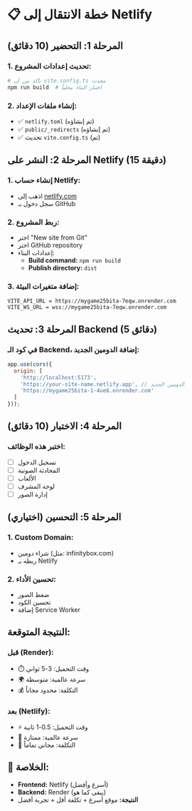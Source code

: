 # 📋 خطة الانتقال إلى Netlify

## المرحلة 1: التحضير (10 دقائق)

### 1. تحديث إعدادات المشروع:
```bash
# تأكد من أن vite.config.ts محدث
npm run build  # اختبار البناء محلياً
```

### 2. إنشاء ملفات الإعداد:
- ✅ `netlify.toml` (تم إنشاؤه)
- ✅ `public/_redirects` (تم إنشاؤه)
- ✅ تحديث `vite.config.ts` (تم)

## المرحلة 2: النشر على Netlify (15 دقيقة)

### 1. إنشاء حساب Netlify:
- اذهب إلى [netlify.com](https://netlify.com)
- سجل دخول بـ GitHub

### 2. ربط المشروع:
- اختر "New site from Git"
- اختر GitHub repository
- إعدادات البناء:
  - **Build command:** `npm run build`
  - **Publish directory:** `dist`

### 3. إضافة متغيرات البيئة:
```
VITE_API_URL = https://mygame25bita-7eqw.onrender.com
VITE_WS_URL = wss://mygame25bita-7eqw.onrender.com
```

## المرحلة 3: تحديث Backend (5 دقائق)

### في كود الـ Backend، إضافة الدومين الجديد:
```javascript
app.use(cors({
  origin: [
    'http://localhost:5173',
    'https://your-site-name.netlify.app', // الدومين الجديد
    'https://mygame25bita-1-4ue6.onrender.com'
  ]
}));
```

## المرحلة 4: الاختبار (10 دقائق)

### اختبر هذه الوظائف:
- [ ] تسجيل الدخول
- [ ] المحادثة الصوتية
- [ ] الألعاب
- [ ] لوحة المشرف
- [ ] إدارة الصور

## المرحلة 5: التحسين (اختياري)

### 1. Custom Domain:
- شراء دومين (مثل: infinitybox.com)
- ربطه بـ Netlify

### 2. تحسين الأداء:
- ضغط الصور
- تحسين الكود
- إضافة Service Worker

## النتيجة المتوقعة:

### قبل (Render):
- ⏱️ وقت التحميل: 3-5 ثواني
- 🌍 سرعة عالمية: متوسطة
- 💰 التكلفة: محدود مجاناً

### بعد (Netlify):
- ⚡ وقت التحميل: 0.5-1 ثانية
- 🚀 سرعة عالمية: ممتازة
- 💸 التكلفة: مجاني تماماً

## 🎯 الخلاصة:
- **Frontend:** Netlify (أسرع وأفضل)
- **Backend:** Render (يبقى كما هو)
- **النتيجة:** موقع أسرع + تكلفة أقل + تجربة أفضل